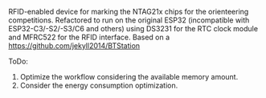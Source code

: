 RFID-enabled device for marking the NTAG21x chips for the orienteering competitions.
Refactored to run on the original ESP32 (incompatible with ESP32-C3/-S2/-S3/C6 and others) using DS3231 for the RTC clock module and MFRC522 for the RFID interface.
Based on a https://github.com/jekyll2014/BTStation

ToDo:
1) Optimize the workflow considering the available memory amount.
2) Consider the energy consumption optimization.
